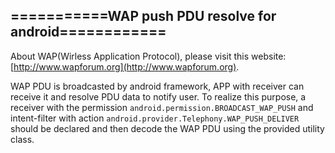 ## ===========WAP push PDU resolve for android============
About WAP(Wirless Application Protocol), please visit this website: [http://www.wapforum.org](http://www.wapforum.org).

WAP PDU is broadcasted by android framework, APP with receiver can receive it and resolve PDU data to notify user.
To realize this purpose, a receiver with the permission `android.permission.BROADCAST_WAP_PUSH` and intent-filter with action `android.provider.Telephony.WAP_PUSH_DELIVER` should be declared and then decode the WAP PDU using the provided utility class.
